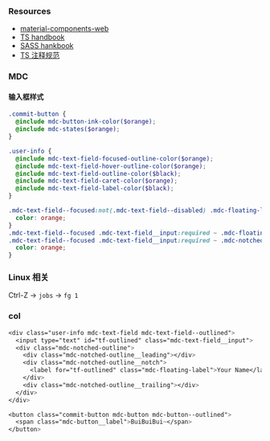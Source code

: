 ### Resources
- [material-components-web](https://material.io/develop/web/components/)
- [TS handbook](https://typescript.bootcss.com/)
- [SASS hankbook](https://www.sasscss.com/docs/)
- [TS 注释规范](https://juejin.im/post/5ce24f8ae51d45106477bd45)

### MDC 
#### 输入框样式 

```scss
.commit-button {
  @include mdc-button-ink-color($orange);
  @include mdc-states($orange);
}

.user-info {
  @include mdc-text-field-focused-outline-color($orange);
  @include mdc-text-field-hover-outline-color($orange);
  @include mdc-text-field-outline-color($black);
  @include mdc-text-field-caret-color($orange);
  @include mdc-text-field-label-color($black);
}

.mdc-text-field--focused:not(.mdc-text-field--disabled) .mdc-floating-label {
  color: orange;
}
.mdc-text-field--focused .mdc-text-field__input:required ~ .mdc-floating-label::after,
.mdc-text-field--focused .mdc-text-field__input:required ~ .mdc-notched-outline .mdc-floating-label::after {
  color: orange;
}
```

### Linux 相关
Ctrl-Z -> `jobs` -> `fg 1`

### col
```scss
<div class="user-info mdc-text-field mdc-text-field--outlined">
  <input type="text" id="tf-outlined" class="mdc-text-field__input">
  <div class="mdc-notched-outline">
    <div class="mdc-notched-outline__leading"></div>
    <div class="mdc-notched-outline__notch">
      <label for="tf-outlined" class="mdc-floating-label">Your Name</label>
    </div>
    <div class="mdc-notched-outline__trailing"></div>
  </div>
</div>

<button class="commit-button mdc-button mdc-button--outlined">
  <span class="mdc-button__label">BuiBuiBui~</span>
</button>
```
